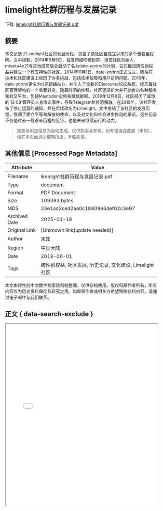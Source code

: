 # limelight社群历程与发展记录

<!-- tcd_download_link -->
下载: <a href="../limelight社群历程与发展记录.pdf" download>limelight社群历程与发展记录.pdf</a>
<!-- tcd_download_link_end -->

## 摘要

<!-- tcd_abstract -->
本文记录了Limelight社区的发展历程，包含了该社区自成立以来的多个重要里程碑。文中提到，2014年6月5日，百度药娘吧被封禁，促使社区创始人misaka4e21与其他成员联合启动了名为date-yorino的计划，旨在推进跨性别权益并建立一个有支持性的社区。2014年11月1日，date-yorino正式成立，随后在技术和社区建设上经历了许多挑战，包括技术故障和用户访问问题。2016年，date-yorino更名为{{原跑路站}}，并引入了全新的Discourse论坛系统，标志着社区管理架构的一个重要转变。随着时间的推移，社区逐渐扩大并开始推出各种服务和社交平台，包括Mastodon实例和微信群聊。2018年12月8日，社区经历了震惊的‘12·08’管理员人身攻击事件，导致Telegram群传奇解散。在2019年，该社区发布了停止运营的通知，并在后续改名为Limelight。文中总结了该社区的发展历程，强调了建立平等和解放的使命，以及对文化和社会进步推动的承诺。这些记录不仅是过去一段艰辛历程的见证，也是未来继续前行的动力。

<!-- tcd_abstract_end -->

> 摘要与附加信息为自动生成，仅供检索与参考。如有错误或遗漏（未知），请在本页面协助编辑指正，不胜感激。

## 其他信息 [Processed Page Metadata]

| Attribute       | Value                                  |
|-----------------|----------------------------------------|
| Filename        | limelight社群历程与发展记录.pdf                             |
| Type            | document                                 |
| Format          | PDF Document                               |
| Size            | 109383 bytes                           |
| MD5             | 23e1ad2ced2aa0c18809e6def02c3e97                                  |
| Archived Date   | 2025-01-18                             |
| Original Link   | [Unknown link(update needed)]                         |
| Author          | 未知                               |
| Region          | 中国大陆                               |
| Date            | 2019-06-01                                 |
| Tags            | 跨性别权益, 社区发展, 历史记录, 文化建设, Limelight社区                                 |

本文由跨性别中文数字档案馆归档整理，仅供存档使用。版权归原作者所有，所有内容仅为历史资料保存及研究之用。如果原作者或相关方希望移除存档内容，请通过电子邮件与我们联系。

## 正文 { data-search-exclude }

<!-- tcd_main_text -->
<iframe src="../limelight社群历程与发展记录.pdf" width="100%" height="600px">
    <p>无法显示PDF，请下载查看。</p>
</iframe>
<!-- tcd_main_text_end -->

